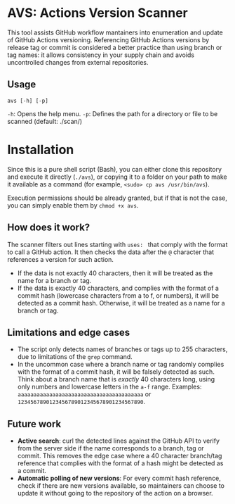 # AVS: Actions Version Scanner

This tool assists GitHub workflow mantainers into enumeration and update of GitHub Actions versioning. Referencing GitHub Actions versions by release tag or commit is considered a better practice than using branch or tag names: it allows consistency in your supply chain and avoids uncontrolled changes from external repositories. 

## Usage

`avs [-h] [-p]`

`-h`: Opens the help menu.
`-p`: Defines the path for a directory or file to be scanned (default: ./scan/)

# Installation

Since this is a pure shell script (Bash), you can either clone this repository and execute it directly (`./avs`), or copying it to a folder on your path to make it available as a command (for example, `<sudo> cp avs /usr/bin/avs`). 

Execution permissions should be already granted, but if that is not the case, you can simply enable them by `chmod +x avs`. 


## How does it work?

The scanner filters out lines starting with `uses: ` that comply with the format to call a GitHub action. It then checks the data after the `@` character that references a version for such action. 

- If the data is not exactly 40 characters, then it will be treated as the name for a branch or tag. 
- If the data is exactly 40 characters, and complies with the format of a commit hash (lowercase characters from a to f, or numbers), it will be detected as a commit hash. Otherwise, it will be treated as a name for a branch or tag. 

## Limitations and edge cases

- The script only detects names of branches or tags up to 255 characters, due to limitations of the `grep` command. 
- In the uncommon case where a branch name or tag randomly complies with the format of a commit hash, it will be falsely detected as such. Think about a branch name that is *exactly* 40 characters long, using only numbers and lowercase letters in the `a-f` range. Examples:
`aaaaaaaaaaaaaaaaaaaaaaaaaaaaaaaaaaaaaaaa` or `1234567890123456789012345678901234567890`.

## Future work

- **Active search**: curl the detected lines against the GitHub API to verify from the server side if the name corresponds to a branch, tag or commit. This removes the edge case where a 40 character branch/tag reference that complies with the format of a hash might be detected as a commit. 
- **Automatic polling of new versions**: For every commit hash reference, check if there are new versions available, so maintainers can choose to update it without going to the repository of the action on a browser. 
